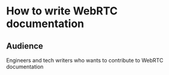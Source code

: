 # How to write WebRTC documentation

<?% config.freshness.owner = 'henrika' %?>
<?% config.freshness.reviewed = '2021-04-12' %?>

## Audience

Engineers and tech writers who wants to contribute to WebRTC documentation
